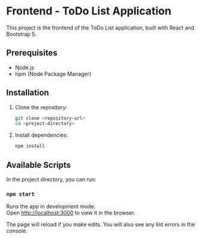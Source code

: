 # Frontend - ToDo List Application

This project is the frontend of the ToDo List application, built with React and Bootstrap 5.

## Prerequisites

- Node.js
- npm (Node Package Manager)

## Installation

1. Clone the repository:
   ```sh
   git clone <repository-url>
   cd <project-directory>
   ```

2. Install dependencies:
   ```sh
   npm install
   ```

## Available Scripts

In the project directory, you can run:

### `npm start`
Runs the app in development mode.  
Open [http://localhost:3000](http://localhost:3000) to view it in the browser.

The page will reload if you make edits. You will also see any lint errors in the console.


